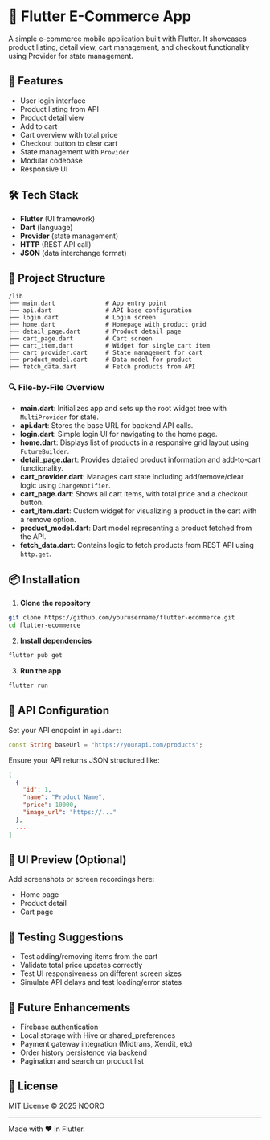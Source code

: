 # 🛒 Flutter E-Commerce App

A simple e-commerce mobile application built with Flutter. It showcases product listing, detail view, cart management, and checkout functionality using Provider for state management.

## 🚀 Features

- User login interface
- Product listing from API
- Product detail view
- Add to cart
- Cart overview with total price
- Checkout button to clear cart
- State management with `Provider`
- Modular codebase
- Responsive UI

## 🛠️ Tech Stack

- **Flutter** (UI framework)
- **Dart** (language)
- **Provider** (state management)
- **HTTP** (REST API call)
- **JSON** (data interchange format)

## 📁 Project Structure

```
/lib
├── main.dart              # App entry point
├── api.dart               # API base configuration
├── login.dart             # Login screen
├── home.dart              # Homepage with product grid
├── detail_page.dart       # Product detail page
├── cart_page.dart         # Cart screen
├── cart_item.dart         # Widget for single cart item
├── cart_provider.dart     # State management for cart
├── product_model.dart     # Data model for product
├── fetch_data.dart        # Fetch products from API
```

### 🔍 File-by-File Overview

- **main.dart**: Initializes app and sets up the root widget tree with `MultiProvider` for state.
- **api.dart**: Stores the base URL for backend API calls.
- **login.dart**: Simple login UI for navigating to the home page.
- **home.dart**: Displays list of products in a responsive grid layout using `FutureBuilder`.
- **detail_page.dart**: Provides detailed product information and add-to-cart functionality.
- **cart_provider.dart**: Manages cart state including add/remove/clear logic using `ChangeNotifier`.
- **cart_page.dart**: Shows all cart items, with total price and a checkout button.
- **cart_item.dart**: Custom widget for visualizing a product in the cart with a remove option.
- **product_model.dart**: Dart model representing a product fetched from the API.
- **fetch_data.dart**: Contains logic to fetch products from REST API using `http.get`.

## 📦 Installation

1. **Clone the repository**

```bash
git clone https://github.com/yourusername/flutter-ecommerce.git
cd flutter-ecommerce
```

2. **Install dependencies**

```bash
flutter pub get
```

3. **Run the app**

```bash
flutter run
```

## 🔌 API Configuration

Set your API endpoint in `api.dart`:

```dart
const String baseUrl = "https://yourapi.com/products";
```

Ensure your API returns JSON structured like:

```json
[
  {
    "id": 1,
    "name": "Product Name",
    "price": 10000,
    "image_url": "https://..."
  },
  ...
]
```

## 📱 UI Preview (Optional)

Add screenshots or screen recordings here:
- Home page
- Product detail
- Cart page

## 🧪 Testing Suggestions

- Test adding/removing items from the cart
- Validate total price updates correctly
- Test UI responsiveness on different screen sizes
- Simulate API delays and test loading/error states

## 🧠 Future Enhancements

- Firebase authentication
- Local storage with Hive or shared_preferences
- Payment gateway integration (Midtrans, Xendit, etc)
- Order history persistence via backend
- Pagination and search on product list

## 📄 License

MIT License © 2025 NOORO

---

Made with ❤️ in Flutter.

